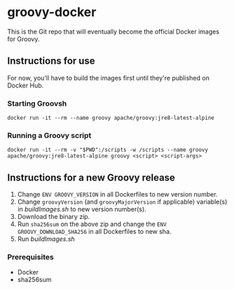 # groovy-docker
This is the Git repo that will eventually become the official Docker images for Groovy.

## Instructions for use
For now, you'll have to build the images first until they're published on Docker Hub.

### Starting Groovsh
`docker run -it --rm --name groovy apache/groovy:jre8-latest-alpine`

### Running a Groovy script
`docker run -it --rm -v "$PWD":/scripts -w /scripts --name groovy apache/groovy:jre8-latest-alpine groovy <script> <script-args>`

## Instructions for a new Groovy release
1. Change `ENV GROOVY_VERSION` in all Dockerfiles to new version number.
1. Change `groovyVersion` (and `groovyMajorVersion` if applicable) variable(s) in _buildImages.sh_ to new version number(s).
1. Download the binary zip.
1. Run `sha256sum` on the above zip and change the `ENV GROOVY_DOWNLOAD_SHA256` in all Dockerfiles to new sha.
1. Run _buildImages.sh_

### Prerequisites
* Docker
* sha256sum
